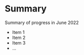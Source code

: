 Summary
===============================

Summary of progress in June 2022

- Item 1
- Item 2
- Item 3
- ...
